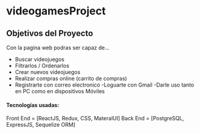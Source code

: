 # videogamesProject

## Objetivos del Proyecto

Con la pagina web podras ser capaz de... 
 - Buscar videojuegos
 - Filtrarlos / Ordenarlos
 - Crear nuevos videojuegos
 - Realizar compras online (carrito de compras)
 - Registrarte con correo electronico
 -Loguarte con Gmail
 -Darle uso tanto en PC como en dispositivos Móviles

#### Tecnologías usadas:
Front End = [ReactJS, Redux, CSS, MateralUI]
Back End = [PostgreSQL, ExpressJS, Sequelize ORM]

